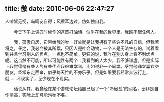 title: 傲
date: 2010-06-06 22:47:27
---

人喧皆无视，鸟鸣安自得；风擦耳边过，仿如独自我。

　　今天下午上课的时候作的这首打油诗，似乎在我的世界里，我瞧不起任何人。

　　我，孤傲自居，它带给我的唯一好处就是让我拥有了些许不凡的自信。但我若将之，任之，我必会被其所累，只因人是社会动物，一个人是无法生存的。试着看到并且学习别人的优点，一点也不简单，更狂的说，我咋在别人身上看不到优点呢。这当然不可能，所以可能性有两个：我看到的人太少，我不够谦虚。但是实际上我觉得是有些人的有些优点我很难学到。比如说我一个同学，感觉他非常喜欢交朋友，经常东走西串，似乎每天忙的不亦乐乎。但是如果要我经常奔波行走，就……不现实了，至少现在不现实。

　　话说从其，我曾经在某个游戏论坛给自己起了一个“冷傲孤”的网名，无非是自作清高，实际上却可能污秽不堪。